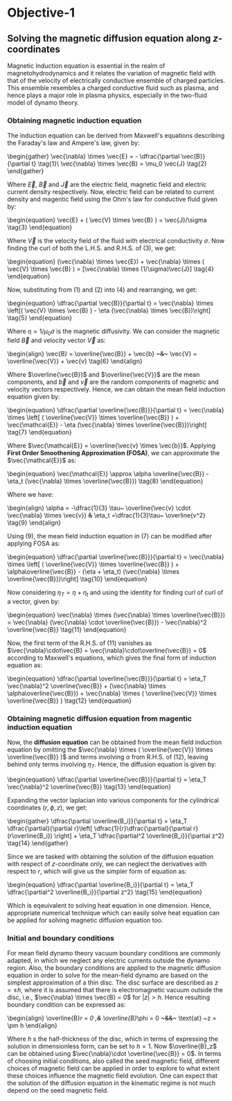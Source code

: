 # Objective-1
## Solving the magnetic diffusion equation along $z$-coordinates

Magnetic Induction equation is essential in the realm of magnetohydrodynamics and it relates the variation of magnetic field with that of the velocity of electrically conductive ensemble of charged particles. This ensemble resembles a charged conductive fluid such as plasma, and hence plays a major role in plasma physics, especially in the two-fluid model of dynamo theory.

### Obtaining magnetic induction equation

The induction equation can be derived from Maxwell's equations describing the Faraday's law and Ampere's law, given by:

\begin{gather}
    \vec{\nabla} \times \vec{E} = - \dfrac{\partial \vec{B}}{\partial t} \tag{1}\\
    \vec{\nabla} \times \vec{B} = \mu_0 \vec{J} \tag{2}
\end{gather}

Where $\vec{E}$, $\vec{B}$ and $\vec{J}$ are the electric field, magnetic field and electric current density respectively. Now, electric field can be related to current density and magentic field using the Ohm's law for conductive fluid given by:

\begin{equation}
    \vec{E} + ( \vec{V} \times \vec{B} ) = \vec{J}/\sigma \tag{3}
\end{equation}

Where $\vec{V}$ is the velocity field of the fluid with electrical conductivity $\sigma$. Now finding the curl of both the L.H.S. and R.H.S. of $(3)$, we get:

\begin{equation}
    (\vec{\nabla} \times \vec{E}) + \vec{\nabla} \times ( \vec{V} \times \vec{B} ) = [\vec{\nabla} \times (1/\sigma)\vec{J}] \tag{4}
\end{equation}

Now, substituting from $(1)$ and $(2)$ into $(4)$ and rearranging, we get:

\begin{equation}
    \dfrac{\partial \vec{B}}{\partial t} = \vec{\nabla} \times \left[( \vec{V} \times \vec{B} ) - \eta (\vec{\nabla} \times \vec{B})\right] \tag{5}
\end{equation}

Where $\eta = 1/\mu_0 \sigma$ is the magnetic diffusivity. We can consider the magnetic field $\vec{B}$ and velocity vector $\vec{V}$ as:

\begin{align}
    \vec{B} = \overline{\vec{B}} + \vec{b} ~~~~~&~~~~~ \vec{V} = \overline{\vec{V}} + \vec{v} \tag{6}
\end{align}

Where $\overline{\vec{B}}$ and $\overline{\vec{V}}$ are the mean components, and $\vec{b}$ and $\vec{v}$ are the random components of magnetic and velocity vectors respectively. Hence, we can obtain the mean field induction equation given by:

\begin{equation}
    \dfrac{\partial \overline{\vec{B}}}{\partial t} = \vec{\nabla} \times \left[ ( \overline{\vec{V}} \times \overline{\vec{B}} ) + \vec{\mathcal{E}} - \eta (\vec{\nabla} \times \overline{\vec{B}})\right] \tag{7}
\end{equation}

Where $\vec{\mathcal{E}} = \overline{\vec{v} \times \vec{b}}$. Applying **First Order Smoothening Approximation (FOSA)**, we can approximate the $\vec{\mathcal{E}}$ as:

\begin{equation}
    \vec{\mathcal{E}} \approx \alpha \overline{\vec{B}} - \eta_t (\vec{\nabla} \times \overline{\vec{B}}) \tag{8}
\end{equation}

Where we have:

\begin{align}
    \alpha = -\dfrac{1}{3} \tau~ \overline{\vec{v} \cdot \vec{\nabla} \times \vec{v}} ~~~~&~~~~ \eta_t =\dfrac{1}{3}\tau~ \overline{v^2} \tag{9}
\end{align}

Using $(9)$, the mean field induction equation in $(7)$ can be modified after applying FOSA as:

\begin{equation}
    \dfrac{\partial \overline{\vec{B}}}{\partial t} = \vec{\nabla} \times \left[ ( \overline{\vec{V}} \times \overline{\vec{B}} ) + \alpha\overline{\vec{B}} - (\eta + \eta_t) (\vec{\nabla} \times \overline{\vec{B}})\right] \tag{10}
\end{equation}


Now considering $\eta_T = \eta + \eta_t$ and using the identity for finding curl of curl of a vector, given by:

\begin{equation}
    \vec{\nabla} \times (\vec{\nabla} \times \overline{\vec{B}}) = \vec{\nabla} (\vec{\nabla} \cdot \overline{\vec{B}}) - \vec{\nabla}^2 \overline{\vec{B}} \tag{11}
\end{equation}

Now, the first term of the R.H.S. of $(11)$ vanishes as $\vec{\nabla}\cdot\vec{B} = \vec{\nabla}\cdot\overline{\vec{B}} = 0$ according to Maxwell's equations, which gives the final form of induction equation as:

\begin{equation}
    \dfrac{\partial \overline{\vec{B}}}{\partial t} = \eta_T \vec{\nabla}^2 \overline{\vec{B}} + (\vec{\nabla} \times \alpha\overline{\vec{B}}) + \vec{\nabla} \times ( \overline{\vec{V}} \times \overline{\vec{B}} ) \tag{12}
\end{equation}

### Obtaining magnetic diffusion equation from magentic induction equation

Now, the **diffusion equation** can be obtained from the mean field induction equation by omitting the $\vec{\nabla} \times ( \overline{\vec{V}} \times \overline{\vec{B}} )$ and terms involving $\alpha$ from R.H.S. of $(12)$, leaving behind only terms involving $\eta_T$. Hence, the diffusion equation is given by:

\begin{equation}
    \dfrac{\partial \overline{\vec{B}}}{\partial t} = \eta_T \vec{\nabla}^2 \overline{\vec{B}} \tag{13}
\end{equation}

Expanding the vector laplacian into various components for the cylindrical coordinates $(r, \phi, z)$, we get:

\begin{gather}
    \dfrac{\partial \overline{B_i}}{\partial t} = \eta_T \dfrac{\partial}{\partial r}\left[ \dfrac{1}{r}\dfrac{\partial}{\partial r} (r\overline{B_i}) \right] + \eta_T \dfrac{\partial^2 \overline{B_i}}{\partial z^2} \tag{14}
\end{gather}

Since we are tasked with obtaining the solution of the diffusion equation with respect of $z$-coordinate only, we can neglect the derivatives with respect to $r$, which will give us the simpler form of equation as:

\begin{equation}
    \dfrac{\partial \overline{B_i}}{\partial t} = \eta_T \dfrac{\partial^2 \overline{B_i}}{\partial z^2} \tag{15}
\end{equation}

Which is eqeuivalent to solving heat equation in one dimension. Hence, appropriate numerical technique which can easily solve heat equation can be applied for solving magnetic diffusion equation too.

### Initial and boundary conditions

For mean field dynamo theory vacuum boundary conditions are commonly adapted, in which we neglect any electric currents outside the dynamo region. Also, the boundary conditions are applied to the magnetic diffusion equation in order to solve for the mean-field dynamo are based on the simplest approximation of a thin disc. The disc surface are described as $z = \pm h$, where it is assumed that there is electromagnetic vacuum outside the disc, i.e., $\vec{\nabla} \times \vec{B} = 0$ for $|z| > h$. Hence resulting boundary condition can be expressed as:

\begin{align}
    \overline{B}_r = 0 ,~~~~&~~~~ \overline{B}_\phi = 0 ~~~&&~~~ \text{at} ~z = \pm h
\end{align}

Where $h$ s the half-thickness of the disc, which in terms of expressing the solution in dimensionless form, can be set to $h = 1$. Now $\overline{B}_z$ can be obtained using $\vec{\nabla}\cdot \overline{\vec{B}} = 0$. In terms of choosing initial conditions, also called the seed magnetic field, different choices of magnetic field can be applied in order to explore to what extent these choices influence the magnetic field evolution. One can expect that the solution of the diffusion equation in the kinematic regime is not much depend on the seed magnetic field.  

